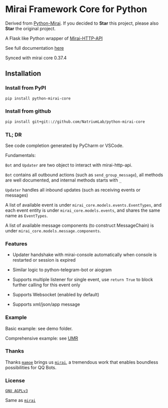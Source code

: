 # Mirai Framework Core for Python

Derived from [Python-Mirai](https://github.com/Chenwe-i-lin/python-mirai). If you decided to **Star** this project, please
 also **Star** the original project.

A Flask like Python wrapper of [Mirai-HTTP-API](https://github.com/mamoe/mirai-api-http)

See full documentation [here](https://mirai-py.originpages.com/python-mirai-core/docs/mirai_core/index.html)

Synced with mirai core 0.37.4

## Installation

### Install from PyPI

``` bash
pip install python-mirai-core
```

### Install from github

``` bash
pip install git+git:://github.com/NatriumLab/python-mirai-core
```

### TL; DR

See code completion generated by PyCharm or VSCode.

Fundamentals:

`Bot` and `Updater` are two object to interact with mirai-http-api.

`Bot` contains all outbound actions (such as `send_group_message`),
 all methods are well documented, and internal methods starts with `_`

`Updater` handles all inbound updates (such as receiving events or messages)

A list of available event is under `mirai_core.models.events.EventTypes`, and each event entity is
 under `mirai_core.models.events`, and shares the same name as `EventTypes`.
 
A list of available message components (to construct MessageChain) is under `mirai_core.models.message.components`.

### Features

- Updater handshake with mirai-console automatically when console is restarted or session is expired

- Similar logic to python-telegram-bot or aiogram

- Supports multiple listener for single event, use `return True` to block further calling for this event only

- Supports Websocket (enabled by default)

- Supports xml/json/app message

### Example

Basic example: see demo folder.

Comprehensive example: see [UMR](https://github.com/jqqqqqqqqqq/UnifiedMessageRelay/blob/dev-4.0/src/Driver/Mirai/__init__.py)

### Thanks 

Thanks [`mamoe`](https://github.com/mamoe) brings us [`mirai`](https://github.com/mamoe/mirai), a tremendous work that 
enables boundless possibilities for QQ Bots. 

### License

[`GNU AGPLv3`](https://choosealicense.com/licenses/agpl-3.0/) 
 
Same as [`mirai`](https://github.com/mamoe/mirai) 
